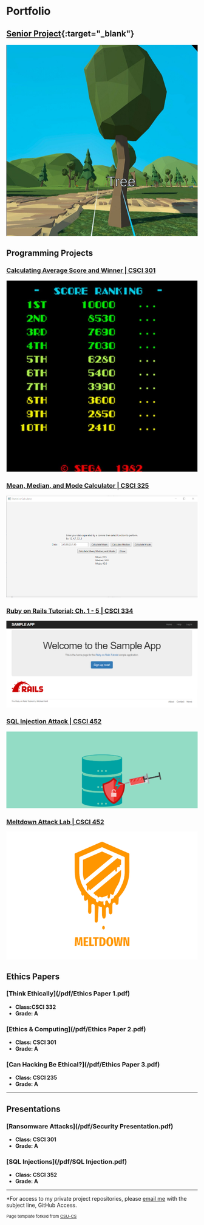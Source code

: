 # Portfolio

## [Senior Project](https://github.com/Mick7028/CSU-Senior-Project/blob/master/docs/Defense_Documentation.md){:target="_blank"}

![VR Language Immersion Activity](images/Hover_Name.jpg)


## Programming Projects


### [Calculating Average Score and Winner | CSCI 301](project1)

![Score Ranking](images/ScoreRanking.jpg)

### [Mean, Median, and Mode Calculator | CSCI 325](project2)

![Menu of project2](images/project_2_images/All.png)

### [Ruby on Rails Tutorial: Ch. 1 - 5 | CSCI 334](project3)

![Project 3 Thumbnail Name](images/RubyOnRails.png)

### [SQL Injection Attack | CSCI 452](project4)

![Project 4 Thumbnail Name](images/SQLInjection.png)


### [Meltdown Attack Lab | CSCI 452](project5)

![Project 5 Thumbnail Name](images/Meltdown.png)


Ethics Papers
-------------

### [Think Ethically](/pdf/Ethics Paper 1.pdf)

-   **Class:CSCI 332**  
-   **Grade: A**

### [Ethics & Computing](/pdf/Ethics Paper 2.pdf)

-   **Class: CSCI 301** 
-   **Grade: A**

### [Can Hacking Be Ethical?](/pdf/Ethics Paper 3.pdf)

-   **Class: CSCI 235** 
-   **Grade: A**

---

Presentations
-------------

### [Ransomware Attacks](/pdf/Security Presentation.pdf)

- **Class: CSCI 301** 
- **Grade: A**


### [SQL Injections](/pdf/SQL Injection.pdf)
 
- **Class: CSCI 352** 
- **Grade: A**

---

*For access to my private project repositories, please [email me](mailto:mlnicholson@csustudent.net?subject=GitHub%20Access) with the subject line, GitHub Access.

<p style="font-size:11px">Page template forked from <a href="https://github.com/csu-cs/csci-portfolio">CSU-CS</a></p>
<!-- Remove above link if you don't want to attributive -->
